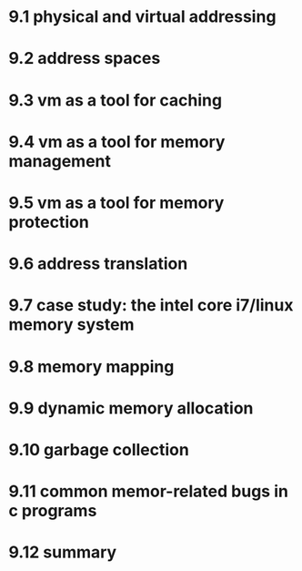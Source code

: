 
# 9.1 physical and virtual addressing


# 9.2 address spaces


# 9.3 vm as a tool for caching


# 9.4 vm as a tool for memory management


# 9.5 vm as a tool for memory protection


# 9.6 address translation


# 9.7 case study: the intel core i7/linux memory system


# 9.8 memory mapping


# 9.9 dynamic memory allocation


# 9.10 garbage collection


# 9.11 common memor-related bugs in c programs


# 9.12 summary

